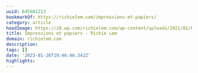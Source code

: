 ```yaml
---
uuid: 645601213
bookmarkOf: https://richielem.com/impressions-et-papiers/
category: article
headImage: https://i0.wp.com/richielem.com/wp-content/uploads/2021/02/RIKK9653-1.jpg?fit=1620%2C1080&ssl=1
title: Impressions et papiers - Richie Lem
domain: richielem.com
description: 
tags: []
date: '2023-01-26T19:46:46.342Z'
highlights: 
---
```




